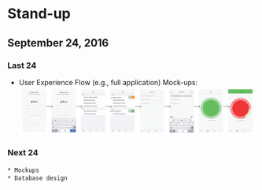 # Stand-up
## September 24, 2016

### Last 24 
   * User Experience Flow (e.g., full application) Mock-ups: ![Full App](../img/experience-flow.png)
   
### Next 24 
    * Mockups
    * Database design
